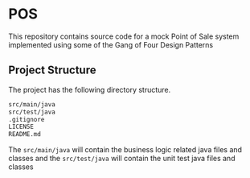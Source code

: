 # POS
This repository contains source code for a mock Point of Sale system implemented using some of the Gang of Four Design Patterns

## Project Structure

The project has the following directory structure.

```bash
src/main/java
src/test/java
.gitignore
LICENSE
README.md
```

The `src/main/java` will contain the business logic related java files and classes and the `src/test/java` will contain the unit test java files and classes